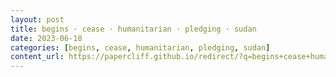 ```yaml
---
layout: post
title: begins · cease · humanitarian · pledging · sudan
date: 2023-06-18
categories: [begins, cease, humanitarian, pledging, sudan]
content_url: https://papercliff.github.io/redirect/?q=begins+cease+humanitarian+pledging+sudan&tbs=cdr:1,cd_min:6/17/2023,cd_max:6/19/2023
---
```

